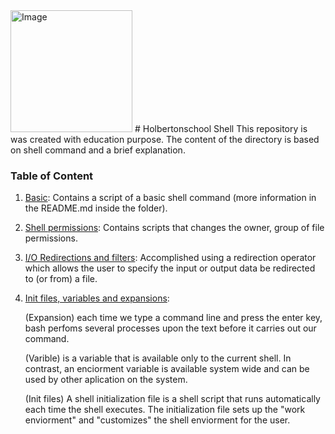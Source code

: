 <img width="195" alt="Image" src="https://github.com/user-attachments/assets/dbc938c7-8a1b-485c-932a-bd1f644e943d" />
# Holbertonschool Shell
This repository is was created with education purpose. The content of the directory is based on shell command and a brief explanation. 

### Table of Content
1. [Basic](./basics): Contains a script of a basic shell command (more information in the README.md inside the folder).

2. [Shell permissions](./permissions): Contains scripts that changes the owner, group of file permissions.
3. [I/O Redirections and filters](./io_redirections_and_filters): Accomplished using a redirection operator which allows the user to specify the input or output data be redirected to (or from) a file.
4. [Init files, variables and expansions](./init_files_variables_and_expansions):

    (Expansion) each time we type a command line and press the enter key, bash perfoms several processes upon the text before it carries out our command.
  
    (Varible) is a variable that is available only to the current shell. In contrast, an enciorment variable is available system wide and can be used by other aplication on the system.
  
    (Init files) A shell initialization file is a shell script that runs automatically each time the shell executes. The initialization file sets up the "work enviorment" and "customizes" the shell enviorment for the user.


